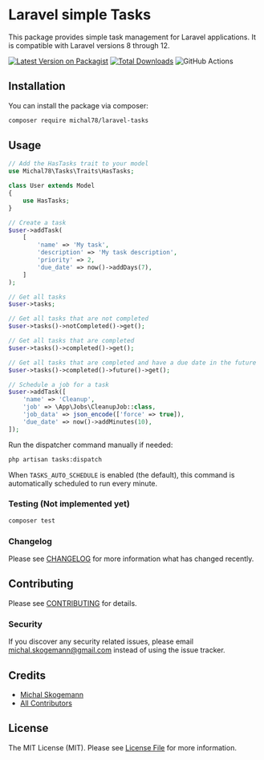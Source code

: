 # Laravel simple Tasks

This package provides simple task management for Laravel applications. It is
compatible with Laravel versions 8 through 12.

[![Latest Version on Packagist](https://img.shields.io/packagist/v/michal78/laravel-tasks.svg?style=flat-square)](https://packagist.org/packages/michal78/laravel-tasks)
[![Total Downloads](https://img.shields.io/packagist/dt/michal78/laravel-tasks.svg?style=flat-square)](https://packagist.org/packages/michal78/laravel-tasks)
![GitHub Actions](https://github.com/michal78/laravel-tasks/actions/workflows/main.yml/badge.svg)

## Installation

You can install the package via composer:

```bash
composer require michal78/laravel-tasks
```

## Usage

```php
// Add the HasTasks trait to your model
use Michal78\Tasks\Traits\HasTasks;

class User extends Model
{
    use HasTasks;
}

// Create a task
$user->addTask(
    [
        'name' => 'My task',
        'description' => 'My task description',
        'priority' => 2,
        'due_date' => now()->addDays(7),
    ]
);

// Get all tasks
$user->tasks;

// Get all tasks that are not completed
$user->tasks()->notCompleted()->get();

// Get all tasks that are completed
$user->tasks()->completed()->get();

// Get all tasks that are completed and have a due date in the future
$user->tasks()->completed()->future()->get();

// Schedule a job for a task
$user->addTask([
    'name' => 'Cleanup',
    'job' => \App\Jobs\CleanupJob::class,
    'job_data' => json_encode(['force' => true]),
    'due_date' => now()->addMinutes(10),
]);
```

Run the dispatcher command manually if needed:

```bash
php artisan tasks:dispatch
```

When `TASKS_AUTO_SCHEDULE` is enabled (the default), this command is automatically scheduled to run every minute.


### Testing (Not implemented yet)

```bash
composer test
```

### Changelog

Please see [CHANGELOG](CHANGELOG.md) for more information what has changed recently.

## Contributing

Please see [CONTRIBUTING](CONTRIBUTING.md) for details.

### Security

If you discover any security related issues, please email michal.skogemann@gmail.com instead of using the issue tracker.

## Credits

-   [Michal Skogemann](https://github.com/michal78)
-   [All Contributors](../../contributors)

## License

The MIT License (MIT). Please see [License File](LICENSE.md) for more information.
